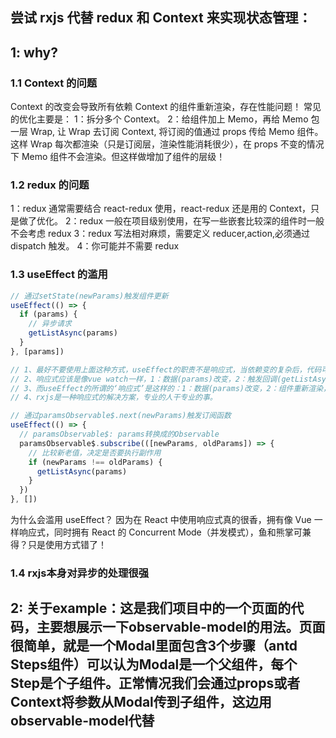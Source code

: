 ## 尝试 rxjs 代替 redux 和 Context 来实现状态管理：
## 1: why?

### 1.1 Context 的问题

Context 的改变会导致所有依赖 Context 的组件重新渲染，存在性能问题！
常见的优化主要是：
1：拆分多个 Context。
2：给组件加上 Memo，再给 Memo 包一层 Wrap, 让 Wrap 去订阅 Context, 将订阅的值通过 props 传给 Memo 组件。这样 Wrap 每次都渲染（只是订阅层，渲染性能消耗很少），在 props 不变的情况下 Memo 组件不会渲染。但这样做增加了组件的层级！

### 1.2 redux 的问题

1：redux 通常需要结合 react-redux 使用，react-redux 还是用的 Context，只是做了优化。
2：redux 一般在项目级别使用，在写一些嵌套比较深的组件时一般不会考虑 redux
3：redux 写法相对麻烦，需要定义 reducer,action,必须通过 dispatch 触发。
4：你可能并不需要 redux

### 1.3 useEffect 的滥用

```javascript
// 通过setState(newParams)触发组件更新
useEffect(() => {
  if (params) {
    // 异步请求
    getListAsync(params)
  }
}, [params])

// 1、最好不要使用上面这种方式，useEffect的职责不是响应式，当依赖变的复杂后，代码可能难以维护
// 2、响应式应该是像vue watch一样，1：数据(params)改变，2：触发回调(getListAsync)。3：获取到新数据，setState触发组件重新渲染
// 3、而useEffect的所谓的‘响应式’是这样的：1：数据(params)改变，2：组件重新渲染，3：组件重新渲染后触发useEffect，这个useEffect类似class组件的didComponentUpdate生命钩子，4：触发回调(getListAsync)，5：获取到新数据，setState触发组件重新渲染。
// 4、rxjs是一种响应式的解决方案，专业的人干专业的事。

// 通过paramsObservable$.next(newParams)触发订阅函数
useEffect(() => {
  // paramsObservable$: params转换成的Observable
  paramsObservable$.subscribe(([newParams, oldParams]) => {
    // 比较新老值，决定是否要执行副作用
    if (newParams !== oldParams) {
      getListAsync(params)
    }
  })
}, [])
```

为什么会滥用 useEffect？ 因为在 React 中使用响应式真的很香，拥有像 Vue 一样响应式，同时拥有 React 的 Concurrent Mode（并发模式），鱼和熊掌可兼得？只是使用方式错了！

### 1.4 rxjs本身对异步的处理很强

## 2: 关于example：这是我们项目中的一个页面的代码，主要想展示一下observable-model的用法。页面很简单，就是一个Modal里面包含3个步骤（antd Steps组件）可以认为Modal是一个父组件，每个Step是个子组件。正常情况我们会通过props或者Context将参数从Modal传到子组件，这边用observable-model代替
